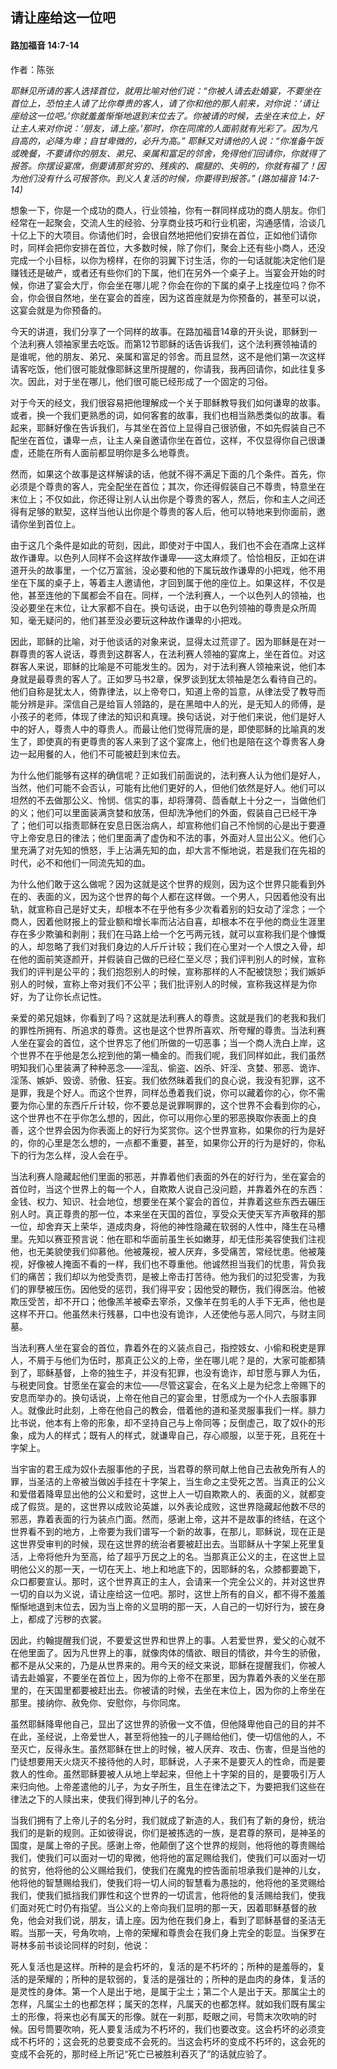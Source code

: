 ﻿## 请让座给这一位吧

#### 路加福音 14:7-14

作者：陈张

*耶稣见所请的客人选择首位，就用比喻对他们说：“你被人请去赴婚宴，不要坐在首位上，恐怕主人请了比你尊贵的客人，请了你和他的那人前来，对你说：‘请让座给这一位吧。’你就羞羞惭惭地退到末位去了。你被请的时候，去坐在末位上，好让主人来对你说：‘朋友，请上座。’那时，你在同席的人面前就有光彩了。因为凡自高的，必降为卑；自甘卑微的，必升为高。” 耶稣又对请他的人说：“你准备午饭或晚餐，不要请你的朋友、弟兄、亲属和富足的邻舍，免得他们回请你，你就得了报答。你摆设宴席，倒要请那贫穷的、残疾的、瘸腿的、失明的，你就有福了！因为他们没有什么可报答你。到义人复活的时候，你要得到报答。” (路加福音 14:7-14)*

想象一下，你是一个成功的商人，行业领袖，你有一群同样成功的商人朋友。你们经常在一起聚会，交流人生的经验、分享商业技巧和行业机密，沟通感情，洽谈几十亿上下的大项目。你请他们时，会很自然地把他们安排在首位，正如他们请你时，同样会把你安排在首位，大多数时候，除了你们，聚会上还有些小商人，还没完成一个小目标，以你为榜样，在你的羽翼下讨生活，你的一句话就能决定他们是赚钱还是破产，或者还有些你们的下属，他们在另外一个桌子上。当宴会开始的时候，你进了宴会大厅，你会坐在哪儿呢？你会在你的下属的桌子上找座位吗？你不会，你会很自然地，坐在宴会的首座，因为这首座就是为你预备的，甚至可以说，这宴会就是为你预备的。

今天的讲道，我们分享了一个同样的故事。在路加福音14章的开头说，耶稣到一个法利赛人领袖家里去吃饭。而第12节耶稣的话告诉我们，这个法利赛领袖请的是谁呢，他的朋友、弟兄、亲属和富足的邻舍。而且显然，这不是他们第一次这样请客吃饭，他们很可能就像耶稣这里所提醒的，你请我，我再回请你，如此往复多次。因此，对于坐在哪儿，他们很可能已经形成了一个固定的习俗。

对于今天的经文，我们很容易把他理解成一个关于耶稣教导我们如何谦卑的故事。或者，换一个我们更熟悉的词，如何客套的故事，我们也相当熟悉类似的故事。看起来，耶稣好像在告诉我们，与其坐在首位上显得自己很骄傲，不如先假装自己不配坐在首位，谦卑一点，让主人亲自邀请你坐在首位，这样，不仅显得你自己很谦虚，还能在所有人面前都显明你是多么地尊贵。

然而，如果这个故事是这样解读的话，他就不得不满足下面的几个条件。首先，你必须是个尊贵的客人，完全配坐在首位；其次，你还得假装自己不尊贵，特意坐在末位上；不仅如此，你还得让别人认出你是个尊贵的客人，然后，你和主人之间还得有足够的默契，这样当他认出你是个尊贵的客人后，他可以特地来到你面前，邀请你坐到首位上。

由于这几个条件是如此的苛刻，因此，即使对于中国人，我们也不会在酒席上这样故作谦卑。以色列人同样不会这样故作谦卑——这太麻烦了。恰恰相反，正如在讲道开头的故事里，一个亿万富翁，没必要和他的下属玩故作谦卑的小把戏，他不用坐在下属的桌子上，等着主人邀请他，才回到属于他的座位上。如果这样，不仅是他，甚至连他的下属都会不自在。同样，一个法利赛人，一个以色列人的领袖，也没必要坐在末位，让大家都不自在。换句话说，由于以色列领袖的尊贵是众所周知，毫无疑问的，他们甚至没必要玩这种故作谦卑的小把戏。

因此，耶稣的比喻，对于他谈话的对象来说，显得太过荒谬了。因为耶稣是在对一群尊贵的客人说话，尊贵到这群客人，在法利赛人领袖的宴席上，坐在首位。对这群客人来说，耶稣的比喻是不可能发生的。因为，对于法利赛人领袖来说，他们本身就是最尊贵的客人了。正如罗马书2章，保罗谈到犹太领袖是怎么看待自己的。他们自称是犹太人，倚靠律法，以上帝夸口，知道上帝的旨意，从律法受了教导而能分辨是非。深信自己是给盲人领路的，是在黑暗中人的光，是无知人的师傅，是小孩子的老师，体现了律法的知识和真理。换句话说，对于他们来说，他们是好人中的好人，尊贵人中的尊贵人。而最让他们觉得荒唐的是，即使耶稣的比喻真的发生了，即使真的有更尊贵的客人来到了这个宴席上，他们也是陪在这个尊贵客人身边一起用餐的人，他们不可能被赶到末位去。

为什么他们能够有这样的确信呢？正如我们前面说的，法利赛人认为他们是好人，当然，他们可能不会否认，可能有比他们更好的人，但他们依然是好人。他们可以坦然的不去做那公义、怜悯、信实的事，却将薄荷、茴香献上十分之一，当做他们的义；他们可以里面装满贪婪和放荡，但却洗净他们的外面，假装自己已经干净了；他们可以指责耶稣在安息日医治病人，却宣称他们自己不怜悯的心是出于要遵守上帝安息日的律法；他们里面满了虚伪和不法的事，外面对人显出公义。他们心里充满了对先知的愤怒，手上沾满先知的血，却大言不惭地说，若是我们在先祖的时代，必不和他们一同流先知的血。

为什么他们敢于这么做呢？因为这就是这个世界的规则，因为这个世界只能看到外在的、表面的义，因为这个世界的每个人都在这样做。一个男人，只因着他没有出轨，就宣称自己是好丈夫，却根本不在乎他有多少次看着别的妇女动了淫念；一个商人，因着他财报上的营业额和增长率而沾沾自喜，却根本不在乎他的商业生涯里存在多少欺骗和剥削；我们在马路上给一个乞丐两元钱，就可以宣称我们是个慷慨的人，却忽略了我们对我们身边的人斤斤计较；我们在心里对一个人恨之入骨，却在他的面前笑逐颜开，并假装自己做的已经仁至义尽；我们评判别人的时候，宣称我们的评判是公平的；我们抱怨别人的时候，宣称那样的人不配被饶恕；我们嫉妒别人的时候，宣称上帝对我们不公平；我们批评别人的时候，宣称我这样是为你好，为了让你长点记性。

亲爱的弟兄姐妹，你看到了吗？这就是法利赛人的尊贵。这就是我们的老我和我们的罪性所拥有、所追求的尊贵。这也是这个世界所喜欢、所夸耀的尊贵。当法利赛人坐在宴会的首位，这个世界忘了他们所做的一切恶事；当一个商人洗白上岸，这个世界不在乎他是怎么挖到他的第一桶金的。而我们呢，我们同样如此，我们虽然明知我们心里装满了种种恶念——淫乱、偷盗、凶杀、奸淫、贪婪、邪恶、诡诈、淫荡、嫉妒、毁谤、骄傲、狂妄。我们依然昧着我们的良心说，我没有犯罪，这不是罪，我是个好人。而这个世界，同样怂恿着我们说，你可以藏着你的心，你不需要为你心里的东西斤斤计较，你不要总是说罪啊罪的，这个世界不会看到你的心，这个世界也不在乎你怎么想的，因此，你可以用你心里的邪恶换取你表面上的良善，这个世界会因为你表面上的好行为奖赏你。这个世界宣称，如果你的行为是好的，你的心里是怎么想的，一点都不重要，甚至，如果你公开的行为是好的，你私下的行为怎么样，没人会在乎。

当法利赛人隐藏起他们里面的邪恶，并靠着他们表面的外在的好行为，坐在宴会的首位时，当这个世界上的每一个人，自欺欺人说自己没问题，并靠着外在的东西：金钱、权力、知识、社会地位，想要坐在某个宴会的首位，并靠着这些东西去碾压别人时。真正尊贵的那一位，本来坐在天国的首位，享受众天使天军齐声敬拜的那一位，却舍弃天上荣华，道成肉身，将他的神性隐藏在软弱的人性中，降生在马槽里。先知以赛亚预言说：他在耶和华面前虽生长如嫩芽，却无佳形美容使我们注视他，也无美貌使我们仰慕他。他被蔑视，被人厌弃，多受痛苦，常经忧患。他被蔑视，好像被人掩面不看的一样，我们也不尊重他。他诚然担当我们的忧患，背负我们的痛苦；我们却以为他受责罚，是被上帝击打苦待。他为我们的过犯受害，为我们的罪孽被压伤。因他受的惩罚，我们得平安；因他受的鞭伤，我们得医治。他被欺压受苦，却不开口；他像羔羊被牵去宰杀，又像羊在剪毛的人手下无声，他也是这样不开口。他虽然未行残暴，口中也没有诡诈，人还使他与恶人同穴，与财主同墓。

当法利赛人坐在宴会的首位，靠着外在的义装点自己，指控妓女、小偷和税吏是罪人，不屑于与他们为伍时，那真正公义的上帝，坐在哪儿呢？是的，大家可能都猜到了，耶稣基督，上帝的独生子，并没有犯罪，也没有诡诈，却甘愿与罪人为伍，与税吏同食。甘愿坐在宴会的末位——尽管这宴会，在名义上是为纪念上帝赐下的安息而举办的。换句话说，上帝在他自己的宴会里，甘愿成为一个仆人去服事罪人。就像此时此刻，上帝在他自己的教会，借着他的道和圣灵服事我们一样。腓力比书说，他本有上帝的形象，却不坚持自己与上帝同等；反倒虚己，取了奴仆的形象，成为人的样式；既有人的样式，就谦卑自己，存心顺服，以至于死，且死在十字架上。

当宇宙的君王成为奴仆去服事他的子民，当君尊的祭司献上他自己去赦免所有人的罪，当圣洁的上帝被当做凶手挂在十字架上，当生命之主受死之苦。当真正的公义和爱借着降卑显出他的公义和爱时，这世上人一切自欺欺人的、表面的义，就都变成了假货。是的，这世界以成败论英雄，以外表论成败，这世界隐藏起他数不尽的邪恶，靠着表面的行为装点门面。然而，感谢上帝，这并不是故事的终结，在这个世界看不到的地方，上帝要为我们谱写一个新的故事，在那儿，耶稣说，现在正是这世界受审判的时候，现在这世界的统治者要被赶出去。当耶稣从十字架上死里复活，上帝将他升为至高，给了超乎万民之上的名。当那真正公义的主，在这世上显明他公义的那一天，一切在天上、地上和地底下的，因耶稣的名，众膝都要跪下，众口都要宣认。那时，这个世界真正的主人，会请来一个完全公义的，并对这世界一切的自以为义说，请让座给这一位吧。那时，这世上所有的自义，都不得不羞羞惭惭地退到末位去，因为当上帝的义显明的那一天，人自己的一切好行为，披在身上，都成了污秽的衣裳。

因此，约翰提醒我们说，不要爱这世界和世界上的事。人若爱世界，爱父的心就不在他里面了。因为凡世界上的事，就像肉体的情欲、眼目的情欲，并今生的骄傲，都不是从父来的，乃是从世界来的。用今天的经文来说，耶稣在提醒我们，你被人请去赴婚宴，不要坐在首位上，因为你的上帝不在那里，因为靠着外表的义坐在那里的，在天国里都要被赶出去。你被请的时候，去坐在末位上，因为你的上帝坐在那里。接纳你、赦免你、安慰你，与你同席。

虽然耶稣降卑他自己，显出了这世界的骄傲一文不值，但他降卑他自己的目的并不在此，圣经说，上帝爱世人，甚至将他独一的儿子赐给他们，使一切信他的人，不至灭亡，反得永生。虽然耶稣在世上的时候，被人厌弃、攻击、伤害，但是当他的门徒想要用天火烧灭不接待他的人时，耶稣说，人子来不是要灭人的性命，而是要救人的性命。虽然耶稣要被人从地上举起来，但他上十字架的目的，是要吸引万人来归向他。上帝差遣他的儿子，为女子所生，且生在律法之下，为要把我们这些在律法之下的人赎出来，使我们得到神儿子的名分。

当我们拥有了上帝儿子的名分时，我们就成了新造的人，我们有了新的身份，统治我们的是新的规则。正如彼得说，你们是被拣选的一族，是君尊的祭司，是神圣的国度，是属上帝的子民。感谢上帝，他颠倒了这个世界的规则，他将他的尊贵赐给我们，使我们可以面对一切的卑微，他将他的富足赐给我们，使我们可以面对一切的贫穷，他将他的公义赐给我们，使我们在魔鬼的控告面前坦承我们是神的儿女，他将他的智慧赐给我们，使我们将一切人间的智慧看为愚拙的，他将他的圣灵赐给我们，使我们抵挡我们罪性和这个世界的一切谎言，他将他的复活赐给我们，使我们面对死亡时仍有指望。当公义的上帝向我们显明的那一天，因着耶稣基督的赦免，他会对我们说，朋友，请上座。因为他在我们身上，看到了耶稣基督的圣洁无暇。当那一天，号角吹响，上帝的荣耀和尊贵会在我们身上完全的彰显。当保罗在哥林多前书谈论同样的时刻，他说：

死人复活也是这样。所种的是会朽坏的，复活的是不朽坏的；所种的是羞辱的，复活的是荣耀的；所种的是软弱的，复活的是强壮的；所种的是血肉的身体，复活的是灵性的身体。第一个人是出于地，是属于尘土；第二个人是出于天。那属尘土的怎样，凡属尘土的也都怎样；属天的怎样，凡属天的也都怎样。就如我们既有属尘土的形像，将来也必有属天的形像。就在一刹那，眨眼之间，号筒末次吹响的时候。因号筒要吹响，死人要复活成为不朽坏的，我们也要改变。这会朽坏的必须变成不朽坏的；这会死的总要变成不会死的。当这会朽坏的变成不朽坏的，这会死的变成不会死的，那时经上所记“死亡已被胜利吞灭了”的话就应验了。

